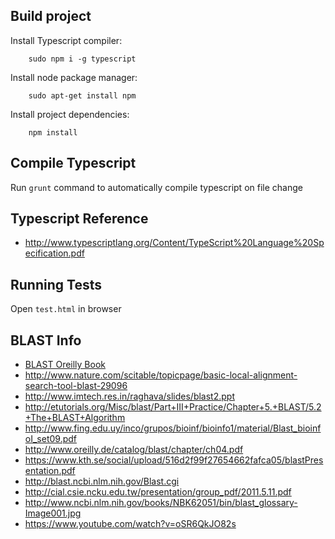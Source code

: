 Build project
-------------

Install Typescript compiler:

        sudo npm i -g typescript

Install node package manager:

        sudo apt-get install npm
        
Install project dependencies:

        npm install
        

        
Compile Typescript
-------------------

Run `grunt` command to automatically compile typescript on file change


Typescript Reference
---------------------

- http://www.typescriptlang.org/Content/TypeScript%20Language%20Specification.pdf


Running Tests
-------------

Open `test.html` in browser


BLAST Info
----------

- [BLAST Oreilly Book](http://biology.krc.karelia.ru:8080/biology/%D0%91%D0%B8%D0%BE%D0%B8%D0%BD%D1%84%D0%BE%D1%80%D0%BC%D0%B0%D1%82%D0%B8%D0%BA%D0%B0/_%D0%9D%D0%B0%20%D0%B0%D0%BD%D0%B3%D0%BB%D0%B8%D0%B9%D1%81%D0%BA%D0%BE%D0%BC%20%D1%8F%D0%B7%D1%8B%D0%BA%D0%B5/Blast%20-%20Ian%20Korf,%20Mark%20Yandell,%20Joseph%20Bedell.pdf)
- http://www.nature.com/scitable/topicpage/basic-local-alignment-search-tool-blast-29096
- http://www.imtech.res.in/raghava/slides/blast2.ppt
- http://etutorials.org/Misc/blast/Part+III+Practice/Chapter+5.+BLAST/5.2+The+BLAST+Algorithm 
- http://www.fing.edu.uy/inco/grupos/bioinf/bioinfo1/material/Blast_bioinfoI_set09.pdf
- http://www.oreilly.de/catalog/blast/chapter/ch04.pdf
- https://www.kth.se/social/upload/516d2f99f27654662fafca05/blastPresentation.pdf
- http://blast.ncbi.nlm.nih.gov/Blast.cgi
- http://cial.csie.ncku.edu.tw/presentation/group_pdf/2011.5.11.pdf
- http://www.ncbi.nlm.nih.gov/books/NBK62051/bin/blast_glossary-Image001.jpg
- https://www.youtube.com/watch?v=oSR6QkJO82s
